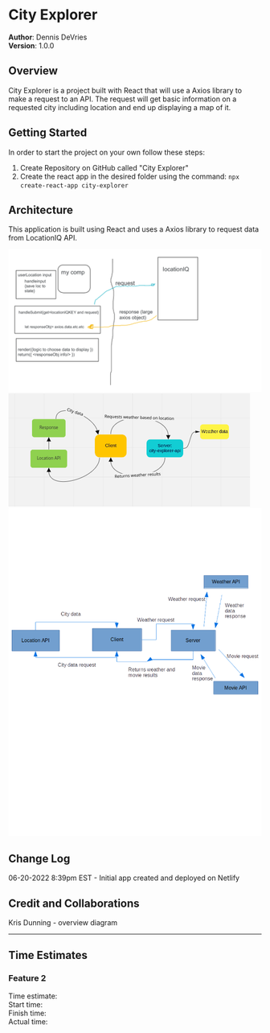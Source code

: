 # City Explorer

**Author**: Dennis DeVries\
**Version**: 1.0.0

## Overview

City Explorer is a project built with React that will use a Axios library to make a request to an API. The request will get basic information on a requested city including location and end up displaying a map of it.

## Getting Started

In order to start the project on your own follow these steps:

1. Create Repository on GitHub called "City Explorer"
2. Create the react app in the desired folder using the command: `npx create-react-app city-explorer`

## Architecture

This application is built using React and uses a Axios library to request data from LocationIQ API.

![Architecture Diagram](data_flow.png)
![Architecture Diagram](city_explorer_flow_lab07.png)
![Architecture Diagram](lab08_flow.png)

## Change Log

06-20-2022 8:39pm EST - Initial app created and deployed on Netlify

## Credit and Collaborations

Kris Dunning - overview diagram

****************************************

## Time Estimates

### Feature 2

Time estimate:\
Start time:\
Finish time:\
Actual time:

